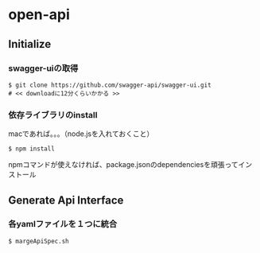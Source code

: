 # open-api

## Initialize
### swagger-uiの取得
```
$ git clone https://github.com/swagger-api/swagger-ui.git 
# << downloadに12分くらいかかる >>
```
### 依存ライブラリのinstall
macであれば。。。（node.jsを入れておくこと）
```
$ npm install
```
npmコマンドが使えなければ、package.jsonのdependenciesを頑張ってインストール

## Generate Api Interface
### 各yamlファイルを１つに統合
```
$ margeApiSpec.sh
```
